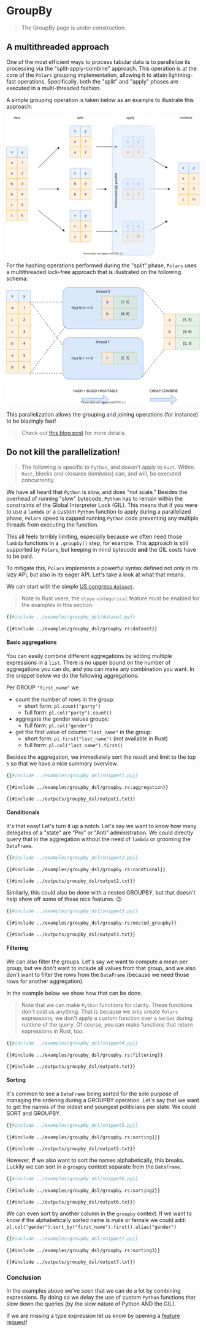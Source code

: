 # GroupBy

> The GroupBy page is under construction.

## A multithreaded approach

One of the most efficient ways to process tabular data is to parallelize its processing
via the "split-apply-combine" approach. This operation is at the core of the `Polars`
grouping implementation, allowing it to attain lightning-fast operations. Specifically, both the "split" and "apply" phases are executed in a multi-threaded
fashion.

A simple grouping operation is taken below as an example to illustrate this approach:

![](https://raw.githubusercontent.com/pola-rs/polars-static/master/docs/split-apply-combine.svg)

For the hashing operations performed during the "split" phase, `Polars` uses a
multithreaded lock-free approach that is illustrated on the following schema:

![](https://raw.githubusercontent.com/pola-rs/polars-static/master/docs/lock-free-hash.svg)

This parallelization allows the grouping and joining operations (for instance) to be
blazingly fast!

> Check out [this blog post](https://www.ritchievink.com/blog/2021/02/28/i-wrote-one-of-the-fastest-dataframe-libraries/)
> for more details.

## Do not kill the parallelization!

> The following is specific to `Python`, and doesn't apply to `Rust`.  Within `Rust`, blocks and closures (_lambdas_) can, and will, be executed concurrently.

We have all heard that `Python` is slow, and does "not scale." Besides the overhead of
running "slow" bytecode, `Python` has to remain within the constraints of the Global
Interpreter Lock (GIL). This means that if you were to use a `lambda` or a custom `Python`
function to apply during a parallelized phase, `Polars` speed is capped running `Python`
code preventing any multiple threads from executing the function.

This all feels terribly limiting, especially because we often need those `lambda` functions in a
`.groupby()` step, for example. This approach is still supported by `Polars`, but
keeping in mind bytecode **and** the GIL costs have to be paid.

To mitigate this, `Polars` implements a powerful syntax defined not only in its lazy API,
but also in its eager API.  Let's take a look at what that means.

We can start with the simple
[US congress `dataset`](https://github.com/unitedstates/congress-legislators).

> Note to Rust users, the `dtype-categorical` feature must be enabled for the examples in this section.

<div class="tabbed-blocks">

```python
{{#include ../examples/groupby_dsl/dataset.py}}
```

```rust,noplayground
{{#include ../examples/groupby_dsl/groupby.rs:dataset}}
```

</div>

#### Basic aggregations

You can easily combine different aggregations by adding multiple expressions in a
`list`. There is no upper bound on the number of aggregations you can do, and you can
make any combination you want. In the snippet below we do the following aggregations:

Per GROUP `"first_name"` we

- count the number of rows in the group:
  - short form: `pl.count("party")`
  - full form: `pl.col("party").count()`
- aggregate the gender values groups:
  - full form: `pl.col("gender")`
- get the first value of column `"last_name"` in the group:
  - short form: `pl.first("last_name")` (not available in Rust)
  - full form: `pl.col("last_name").first()`

Besides the aggregation, we immediately sort the result and limit to the top `5` so that
we have a nice summary overview.

<div class="tabbed-blocks">

```python
{{#include ../examples/groupby_dsl/snippet1.py}}
```

```rust,noplayground
{{#include ../examples/groupby_dsl/groupby.rs:aggregation}}
```

</div>

```text
{{#include ../outputs/groupby_dsl/output1.txt}}
```

#### Conditionals

It's that easy! Let's turn it up a notch. Let's say we want to know how
many delegates of a "state" are "Pro" or "Anti" administration. We could directly query
that in the aggregation without the need of `lambda` or grooming the `DataFrame`.

<div class="tabbed-blocks">

```python
{{#include ../examples/groupby_dsl/snippet2.py}}
```

```rust,noplayground
{{#include ../examples/groupby_dsl/groupby.rs:condtional}}
```

</div>

```text
{{#include ../outputs/groupby_dsl/output2.txt}}
```

Similarly,  this could also be done with a nested GROUPBY, but that doesn't help show off some of these nice features. 😉

<div class="tabbed-blocks">

```python
{{#include ../examples/groupby_dsl/snippet3.py}}
```

```rust,noplayground
{{#include ../examples/groupby_dsl/groupby.rs:nested_groupby}}
```

</div>

```text
{{#include ../outputs/groupby_dsl/output3.txt}}
```

#### Filtering

We can also filter the groups. Let's say we want to compute a mean per group, but we
don't want to include all values from that group, and we also don't want to filter the
rows from the `DataFrame` (because we need those rows for another aggregation).

In the example below we show how that can be done.

> Note that we can make `Python` functions for clarity. These functions don't cost us anything. That is because we only create `Polars` expressions, we don't apply a custom function over a `Series` during runtime of the query.  Of course, you can make functions that return expressions in Rust, too.

<div class="tabbed-blocks">

```python
{{#include ../examples/groupby_dsl/snippet4.py}}
```

```rust,noplayground
{{#include ../examples/groupby_dsl/groupby.rs:filtering}}
```

</div>

```text
{{#include ../outputs/groupby_dsl/output4.txt}}
```

#### Sorting

It's common to see a `DataFrame` being sorted for the sole purpose of managing the ordering during a GROUPBY operation. Let's say that we want to get the names of the oldest and youngest politicians per state. We could SORT and GROUPBY.

<div class="tabbed-blocks">

```python
{{#include ../examples/groupby_dsl/snippet5.py}}
```

```rust,noplayground
{{#include ../examples/groupby_dsl/groupby.rs:sorting1}}
```

</div>

```text
{{#include ../outputs/groupby_dsl/output5.txt}}
```

However, **if** we also want to sort the names alphabetically, this breaks. Luckily we can sort in a `groupby` context separate from the `DataFrame`.

<div class="tabbed-blocks">

```python
{{#include ../examples/groupby_dsl/snippet6.py}}
```

```rust,noplayground
{{#include ../examples/groupby_dsl/groupby.rs:sorting2}}
```

</div>

```text
{{#include ../outputs/groupby_dsl/output6.txt}}
```

We can even sort by another column in the `groupby` context. If we want to know if the alphabetically sorted name is male or female we could add: `pl.col("gender").sort_by("first_name").first().alias("gender")`

<div class="tabbed-blocks">

```python
{{#include ../examples/groupby_dsl/snippet7.py}}
```

```rust,noplayground
{{#include ../examples/groupby_dsl/groupby.rs:sorting3}}
```

</div>

```text
{{#include ../outputs/groupby_dsl/output7.txt}}
```

### Conclusion

In the examples above we've seen that we can do a lot by combining expressions. By doing so we delay the use of custom `Python` functions that slow down the queries (by the slow nature of Python AND the GIL).

If we are missing a type expression let us know by opening a
[feature request](https://github.com/pola-rs/polars/issues/new/choose)!
